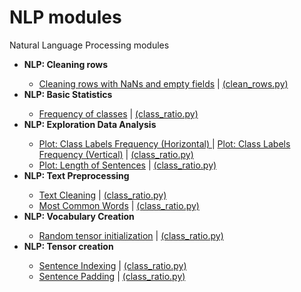 # NLP modules
Natural Language Processing modules


<ul>
<li><b>NLP: Cleaning rows</b></li>
<ul>
<li><a href="https://github.com/stratosm/NLP_modules/blob/master/Notebooks/NLP%20modules%20clean%20rows.ipynb">Cleaning rows with NaNs and empty fields</a> | <a href="https://github.com/stratosm/NLP_modules/blob/master/src/clean_rows.py">(clean_rows.py)</a> </li>
</ul>
<li><b>NLP: Basic Statistics  </b></li>
<ul>
<li><a href="https://github.com/stratosm/NLP_modules/blob/master/NLP%20Modules%20-%20Ratio%20of%20Class%20Labels.ipynb">Frequency of classes</a> | <a href="https://github.com/stratosm/NLP_modules/blob/master/class_ratio.py">(class_ratio.py)</a> </li>
</ul>
<li><b>NLP: Exploration Data Analysis</b></li>
<ul>
<li><a href="https://github.com/stratosm/NLP_modules/blob/master/Notebooks/NLP%20modules%20EDA%20class%20plot.ipynb">Plot: Class Labels Frequency (Horizontal) </a> | <a href="https://github.com/stratosm/NLP_modules/blob/master/Notebooks/NLP%20Modules%20Vertical%20class%20labels.ipynb">Plot: Class Labels Frequency (Vertical)</a> | <a href="https://github.com/stratosm/NLP_modules/blob/master/src/class_plot.py">(class_ratio.py)</a></li>
<li><a href="https://github.com/stratosm/PyTorch/blob/master/1.%20Tensors.ipynb">Plot: Length of Sentences</a> | <a href="https://github.com/stratosm/NLP_modules/blob/master/class_ratio.py">(class_ratio.py)</a></li>
</ul>
<li><b>NLP: Text Preprocessing</b></li>
<ul>
<li><a href="https://github.com/stratosm/PyTorch/blob/master/1.%20Tensor%20Creation%20Random%20Initialization.ipynb">Text Cleaning</a> | <a href="https://github.com/stratosm/NLP_modules/blob/master/class_ratio.py">(class_ratio.py)</a></li>
<li><a href="https://github.com/stratosm/PyTorch/blob/master/Special%20constructors.ipynb">Most Common Words</a> | <a href="https://github.com/stratosm/NLP_modules/blob/master/class_ratio.py">(class_ratio.py)</a></li>
</ul>
<li><b>NLP: Vocabulary Creation</b></li>
<ul>
<li><a href="https://github.com/stratosm/PyTorch/blob/master/1.%20Tensor%20Creation%20Random%20Initialization.ipynb">Random tensor initialization</a> | <a href="https://github.com/stratosm/NLP_modules/blob/master/class_ratio.py">(class_ratio.py)</a></li>
</ul>
<li><b>NLP: Tensor creation</b></li>
<ul>
<li><a href="https://github.com/stratosm/PyTorch/blob/master/1.%20Tensor%20Creation%20Random%20Initialization.ipynb">Sentence Indexing</a> | <a href="https://github.com/stratosm/NLP_modules/blob/master/class_ratio.py">(class_ratio.py)</a></li>
<li><a href="https://github.com/stratosm/PyTorch/blob/master/Special%20constructors.ipynb">Sentence Padding</a> | <a href="https://github.com/stratosm/NLP_modules/blob/master/class_ratio.py">(class_ratio.py)</a></li>
</ul>

